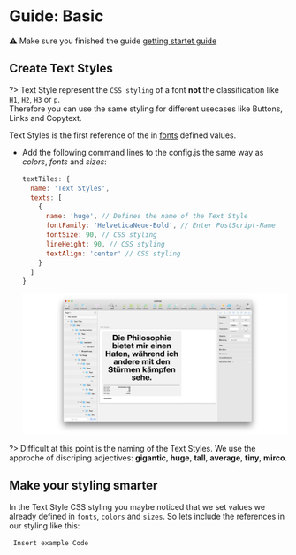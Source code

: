 # Guide: Basic

:warning: Make sure you finished the guide [getting startet guide](./guides-getting-started.md)

## Create Text Styles

?> Text Style represent the `CSS styling` of a font **not** the classification
 like `H1`, `H2`, `H3` or `p`. <br>
Therefore you can use the same styling for different usecases like Buttons, Links and Copytext.

Text Styles is the first reference of the in [fonts](./guides-getting-started.md#_3.-Add-the-next-artboard-with-fonts) defined values.

* Add the following command lines to the config.js the same way as *colors*, *fonts* and *sizes*:

  ```js
  textTiles: {
    name: 'Text Styles',
    texts: [
      {
        name: 'huge', // Defines the name of the Text Style
        fontFamily: 'HelveticaNeue-Bold', // Enter PostScript-Name
        fontSize: 90, // CSS styling
        lineHeight: 90, // CSS styling
        textAlign: 'center' // CSS styling
      }
    ]
  }
  ```

  ![Rendered Color Tile](./_media/05.png)

?> Difficult at this point is the naming of the Text Styles. We use the approche
of discriping adjectives: **gigantic**, **huge**, **tall**, **average**, **tiny**, **mirco**.

## Make your styling smarter

In the Text Style CSS styling you maybe noticed that we set values we already
defined in `fonts`, `colors` and `sizes`. So lets include the references in our
styling like this:

```js
 Insert example Code
```
